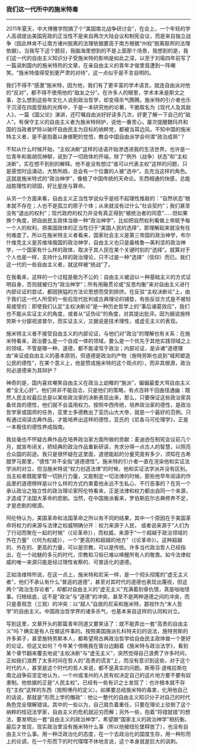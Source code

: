 <h3>我们这一代所中的施米特毒</h3><hr>

2011年夏天，中大博雅学院搞了个“美国南北战争研讨会”，在会上，一个年轻的学人高调提出美国宪政的正当性不是来自两次大陆会议和制宪会议，而是来自独立战争（因此林肯不让南方诸州脱离的法理依据要高于南方根据“州权”脱离联邦的法理依据）。当我写下这个题目，我脑海里想到的不是上面那个场景，我想到的是，我们这一代的自由主义知识分子受施米特的影响是如此之深，以至于刘瑜四年前写了一篇讽刺国内的施米特热的文章，在亲自由主义的青年才俊里竟遭到一阵嘲笑。“施米特值得受到更严肃的对待”，这一点似乎是不言自明的。

我们不得不“感激”施米特，因为他，我们有了更丰富的学术语言。就连自由派对他的“反对”，都不得不使用他的“敌友之分”。在许多人的眼里，学术本来是斯文之事，怎么想到这些年文化人谈到政治哲学，却变得杀气腾腾。施米特的引介者也乐于沉浸在四面受敌的光辉中，于是一本研究他的论著，干脆取名为《现代人及其敌人》，一篇《国父论》演讲，还叮嘱自由派好好读多几次，好更了解一下自己的“敌人”。有保守主义的自由主义者为施米特辩护，说他一番苦心，屡次提醒魏玛共和国的当政者铲除以破坏自由民主为目标的纳粹党，都被当耳边风。不知中国的施米特主义者，是不是抱着以身做靶的觉悟，教会中国自由派学会何谓“政治成熟”？

不知从什么时候开始，“主权决断”这样的话语开始渗透进我的生活世界。也许是一位青年和我胡侃神聊，说到了一切政体的开端，除了“例外（战争）状态”和“主权决断”，实在想不到别的解释。他不是没有想过“谁可以代表主权”这样的问题，只是感觉时运涌动，大势所趋，总会有一个位置的人被“选中”，去充当这样的角色。这就是施米特式的“政治神学”，像极了中国传统的天命论。东西相通的快感，总能战胜理性的顽固，好比星座与算命。

从另一个方面来看，自由主义正当性学说似乎是经不起理性推敲的：“自然状态”根本就不存在；人也不是孤立的原子个体；从来就没有过什么“社会契约”；我们甚至没有“退出的权利”；现代政府的权力并没有真正得到“被统治者的同意”……但如果换个角度，把自由民主政体当做一种“政治神学”，比如把自然权利看做上帝赋予每一个人的权利，把美国政体的正当性归于“美国人民的选择”，那理解起来就没有任何难度了。所以在施米特主义者看来，国家社会主义是第三帝国的政治神学，布尔什维克主义是苏维埃俄国的政治神学，自由主义也只是盎格鲁—美利坚的政治神学，一个国家有什么样的政体，取决于其人民在某个关键时刻的“选择”。就算对于个人也是一样，支持什么样的政治理论，只不过是一种“选择”（信仰）而已。我们这一代的一些自由主义者，就这样被“统战”了。

在我看来，这样的一个过程是极为不公的：自由主义被迫以一种基础主义的方式证明自身，否则就被归为“政治神学”；所有用融贯论或“反思均衡”来对自由主义进行内部论证的尝试，都因狭隘的方法论思想而受到排挤。在反驳“主权决断论”上，由于我们这一代人所受的一些后现代批判或古典理论的铺垫，有些反驳方式是不被轻易接受的：即使我们认定“主权决断论”是一种历史哲学上的“事后诸葛效应”，我们也不能从实证主义的角度，或者从“证伪论”的角度，对其提出批评。因为据说施特劳斯十分鄙视波普尔，而实证主义，又据说是技术理性，或虚无主义的表现。

施米特主义者不接受自由主义的内部论证，与他们对“政治”的理解也有关系：在施米特看来，政治要么是一个自成一体的领域，要么是一个优先于其他实践领域之上的领域，不管是哪一种，道德，都不能凌驾于政治；内部论证，是诉诸“道德理由”来证成自由主义的基本原则，但道德是政治的产物（施特劳斯也说到“城邦塑造公民的德性”，在某个意义上，他是赞成施米特的这个观点的），而非其根源，政治何必道德来为其辩护？

神奇的是，国内喜欢嘲笑自由主义在政治上幼稚的“施派”，偏偏最爱大骂自由主义者“全无心肝”。他们并非不能自洽，只是他们的策略，有点百转千回曲径通幽：既然人民主权最后总是以某些政治家的决断表现出来，那么，只要保证这些政治家具备优良的德性，他们就不会滥用权力。按照中西传统，培养政治家的德性，是政治哲学家或国师的任务，亚里士多德教出了亚历山大大帝，就是一个最好的范例。只有通过阅读古典作品，才能培养出这样的德性，亚氏的《尼各马可伦理学》，正是一本极佳的德性养成指南。

我丝毫也不怀疑古典作品在培养政治家方面所做的贡献：麦迪逊在制宪会议前几个月，就宣布闭关，把经典的政治作品重新研读，务求分得一点古人的智慧，以照亮合众国的前途。我只是很怀疑在这里面，道德能起的分量究竟有多少，须知在古希腊罗马那里，“德性”并不全指“道德德性”。施米特的引介者一直在渲染他和实证法学派的对立，但当施米特说“权力创造法律”的时候，他和实证法学派并没有区别。当主权者既能掌管一切执行力量，又能制定一切法律的时候，那些他早年阅读的作品里的道德榜样是以什么样的方式约束着他永远不生私心、不行恶事的？在另一个承认政治之独立性的政治理论家阿伦特看来，正是法律和权力都出自同一个来源，才造成了法国大革命的悲剧。当然，在中国施派看来，罗伯斯庇尔古典修养不足，才是悲剧的根源。

阿伦特认为，美国革命和法国革命之所以有不同的结果，其中一个原因在于美国革命将权力的来源与法律之权威明确分开：权力来源于人民， 或者说来源于“人们为了行动而聚在一起的时候”（《论革命》），而权威，来源于“一个超越于政治领域的外在力量”（《何为权威》），一个“更高的和超越的地方”（《论革命》）。这种超越的、外在的、更高的力量，可以是宗教，可以是传统。许多当代政治哲人已经指出，在一个祛魅的多元的时代，宗教和习俗已难以唤醒所有人的敬畏。如今法律权威的唯一来源只能是经过理性省察的、可普适化的道德。

正如洛维特所说，在这一点上，施米特和尼采一样，是一个彻头彻尾的“虚无主义者”，他们不承认有什么“普适的道德”，甚至对其时代的道德也表现出蔑视，但这两个“政治生存论者”，却都对自由主义的“虚无主义”充满着刻骨仇恨，真是咄咄怪事。归根结底，这不是“政治”与“道德”的冲突，甚至不是两种道德之间的冲突，而只是善观念（三观）的冲突：以“超人”自居的尼采和施米特，鄙视作为“末人哲学”的自由主义。中国政治哲学界的诸多杀气，也基本来自这样的认同和对立。

写到这里，文章开头的那篇青年同道又要笑话了：就不能弄出一套“高贵的自由主义”吗？确实是有人在做这件事的。按照美国施派扎科特夫妇的说法，施特劳斯的许多弟子，甚至施特劳斯本人，都希望用古典政治哲学给自由民主政体做一个更好的论证。但这又如何？今年某个傍晚我在窗台边翻着《施米特与政治法学》，看到某个章节翻来覆去地说“主权决断”与“虚无主义”，突然觉得自己浪费了许多时间，正如我们浪费了太多时间在哲人的“高贵的谎言”上，而没有意识到这些，对于这个时代的人，甚至是这个时代的哲人来说，都不是真实的问题。斯蒂芬·道格拉斯在南北战争前坚定地认为，一个州或准州的人民有权决定自己的这片地方要不要有奴隶制。他依据的正是“人民主权”。已经有一些有识之士发现了：也许根本就不存在“主权”这样的东西（按照博丹的定义）。如果要总结施米特的毒害，化用他自己的话说，那就是“形而上学的僭政”：他让一整代的自由主义知识分子对自己的时代角色完全理解错误。其中的一些以为，自己肩负着重任，只要在理论上驳倒了这个纳粹的桂冠法学家，自由主义的危机就迎刃而解；另外一些，抱着“将错就错”的想法，要发明出一套“自由主义的政治神学”，希望跟“国家主义的政治神学”相抗衡。最后才发现，现实政治里没有施米特什么事（所以他被纽伦堡释放了），也没有自由主义什么事。用一种泛政治化的态度，在一个去政治化的国度生存，用一种形而上的论调，在一个形而下的时代喋喋不休地言说，这个本身就是巨大的讽刺。

